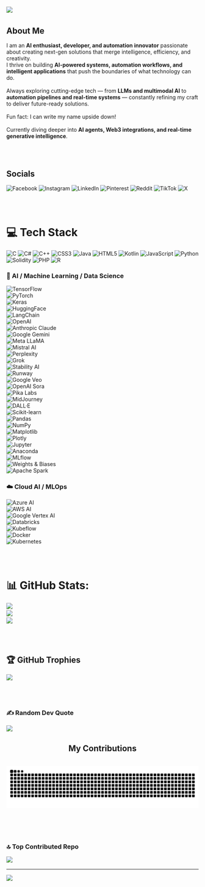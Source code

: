 ## <img src="https://readme-typing-svg.herokuapp.com/?font=Nunito&size=35&center=true&vCenter=true&width=600&height=90&duration=6000&lines=HELLO+THERE+!;+I+AM+JOSEPH+MOKUA+(santosjose7);" />

## About Me 
I am an **AI enthusiast, developer, and automation innovator** passionate about creating next-gen solutions that merge intelligence, efficiency, and creativity.<br>
I thrive on building **AI-powered systems, automation workflows, and intelligent applications** that push the boundaries of what technology can do.<br>
<br>Always exploring cutting-edge tech — from **LLMs and multimodal AI** to **automation pipelines and real-time systems** — constantly refining my craft to deliver future-ready solutions.<br>
<br>Fun fact: I can write my name upside down!  
<br>Currently diving deeper into **AI agents, Web3 integrations, and real-time generative intelligence**.  

<br><br>
## Socials
![Facebook](https://img.shields.io/badge/Facebook-%231877F2.svg?logo=Facebook&logoColor=white) ![Instagram](https://img.shields.io/badge/Instagram-%23E4405F.svg?logo=Instagram&logoColor=white) ![LinkedIn](https://img.shields.io/badge/LinkedIn-%230077B5.svg?logo=linkedin&logoColor=white) ![Pinterest](https://img.shields.io/badge/Pinterest-%23E60023.svg?logo=Pinterest&logoColor=white) ![Reddit](https://img.shields.io/badge/Reddit-%23FF4500.svg?logo=Reddit&logoColor=white) ![TikTok](https://img.shields.io/badge/TikTok-%23000000.svg?logo=TikTok&logoColor=white) ![X](https://img.shields.io/badge/X-black.svg?logo=X&logoColor=white)

<br><br>
# 💻 Tech Stack
![C](https://img.shields.io/badge/c-%2300599C.svg?style=for-the-badge&logo=c&logoColor=white) ![C#](https://img.shields.io/badge/c%23-%23239120.svg?style=for-the-badge&logo=csharp&logoColor=white) ![C++](https://img.shields.io/badge/c++-%2300599C.svg?style=for-the-badge&logo=c%2B%2B&logoColor=white) ![CSS3](https://img.shields.io/badge/css3-%231572B6.svg?style=for-the-badge&logo=css3&logoColor=white) ![Java](https://img.shields.io/badge/java-%23ED8B00.svg?style=for-the-badge&logo=openjdk&logoColor=white) ![HTML5](https://img.shields.io/badge/html5-%23E34F26.svg?style=for-the-badge&logo=html5&logoColor=white) ![Kotlin](https://img.shields.io/badge/kotlin-%237F52FF.svg?style=for-the-badge&logo=kotlin&logoColor=white) ![JavaScript](https://img.shields.io/badge/javascript-%23323330.svg?style=for-the-badge&logo=javascript&logoColor=%23F7DF1E) ![Python](https://img.shields.io/badge/python-3670A0?style=for-the-badge&logo=python&logoColor=ffdd54) ![Solidity](https://img.shields.io/badge/Solidity-%23363636.svg?style=for-the-badge&logo=solidity&logoColor=white) ![PHP](https://img.shields.io/badge/php-%23777BB4.svg?style=for-the-badge&logo=php&logoColor=white) ![R](https://img.shields.io/badge/r-%23276DC3.svg?style=for-the-badge&logo=r&logoColor=white)

### 🔬 AI / Machine Learning / Data Science
![TensorFlow](https://img.shields.io/badge/TensorFlow-FF6F00?style=for-the-badge&logo=tensorflow&logoColor=white)  
![PyTorch](https://img.shields.io/badge/PyTorch-EE4C2C?style=for-the-badge&logo=pytorch&logoColor=white)  
![Keras](https://img.shields.io/badge/Keras-D00000?style=for-the-badge&logo=keras&logoColor=white)  
![HuggingFace](https://img.shields.io/badge/HuggingFace-FCC624?style=for-the-badge&logo=huggingface&logoColor=black)  
![LangChain](https://img.shields.io/badge/LangChain-1C3C3C?style=for-the-badge&logo=chainlink&logoColor=white)  
![OpenAI](https://img.shields.io/badge/OpenAI-412991?style=for-the-badge&logo=openai&logoColor=white)  
![Anthropic Claude](https://img.shields.io/badge/Claude-000000?style=for-the-badge&logo=Anthropic&logoColor=white)  
![Google Gemini](https://img.shields.io/badge/Gemini-4285F4?style=for-the-badge&logo=google&logoColor=white)  
![Meta LLaMA](https://img.shields.io/badge/LLaMA-0084FF?style=for-the-badge&logo=meta&logoColor=white)  
![Mistral AI](https://img.shields.io/badge/Mistral_AI-FF4A00?style=for-the-badge&logoColor=white)  
![Perplexity](https://img.shields.io/badge/Perplexity-1B1F23?style=for-the-badge&logo=perplexity&logoColor=white)  
![Grok](https://img.shields.io/badge/Grok-222222?style=for-the-badge&logo=x&logoColor=white)  
![Stability AI](https://img.shields.io/badge/Stability_AI-FF6F61?style=for-the-badge&logo=stabilityai&logoColor=white)  
![Runway](https://img.shields.io/badge/Runway_Gen3-00FF9C?style=for-the-badge&logoColor=black)  
![Google Veo](https://img.shields.io/badge/Google_Veo-4285F4?style=for-the-badge&logo=google&logoColor=white)  
![OpenAI Sora](https://img.shields.io/badge/Sora-412991?style=for-the-badge&logo=openai&logoColor=white)  
![Pika Labs](https://img.shields.io/badge/Pika_Labs-FFB000?style=for-the-badge&logoColor=black)  
![MidJourney](https://img.shields.io/badge/MidJourney-000000?style=for-the-badge&logo=midjourney&logoColor=white)  
![DALL·E](https://img.shields.io/badge/DALL·E-74AA9C?style=for-the-badge&logo=openai&logoColor=white)  
![Scikit-learn](https://img.shields.io/badge/scikit--learn-%23F7931E.svg?style=for-the-badge&logo=scikit-learn&logoColor=white)  
![Pandas](https://img.shields.io/badge/pandas-%23150458.svg?style=for-the-badge&logo=pandas&logoColor=white)  
![NumPy](https://img.shields.io/badge/numpy-%23013243.svg?style=for-the-badge&logo=numpy&logoColor=white)  
![Matplotlib](https://img.shields.io/badge/Matplotlib-%23ffffff.svg?style=for-the-badge&logo=Matplotlib&logoColor=black)  
![Plotly](https://img.shields.io/badge/Plotly-%233F4F75.svg?style=for-the-badge&logo=plotly&logoColor=white)  
![Jupyter](https://img.shields.io/badge/Jupyter-%23F37626.svg?style=for-the-badge&logo=jupyter&logoColor=white)  
![Anaconda](https://img.shields.io/badge/Anaconda-%2344A833.svg?style=for-the-badge&logo=anaconda&logoColor=white)  
![MLflow](https://img.shields.io/badge/MLflow-0194E2.svg?style=for-the-badge&logo=mlflow&logoColor=white)  
![Weights & Biases](https://img.shields.io/badge/Weights_&_Biases-FFBE00?style=for-the-badge&logo=weightsandbiases&logoColor=black)  
![Apache Spark](https://img.shields.io/badge/Apache%20Spark-FDEE21?style=for-the-badge&logo=apachespark&logoColor=black)  

### ☁️ Cloud AI / MLOps
![Azure AI](https://img.shields.io/badge/Azure_AI-0078D4?style=for-the-badge&logo=microsoftazure&logoColor=white)  
![AWS AI](https://img.shields.io/badge/AWS_AI-FF9900?style=for-the-badge&logo=amazon-aws&logoColor=white)  
![Google Vertex AI](https://img.shields.io/badge/Vertex_AI-4285F4?style=for-the-badge&logo=google-cloud&logoColor=white)  
![Databricks](https://img.shields.io/badge/Databricks-FF3621.svg?style=for-the-badge&logo=databricks&logoColor=white)  
![Kubeflow](https://img.shields.io/badge/Kubeflow-326CE5?style=for-the-badge&logo=kubeflow&logoColor=white)  
![Docker](https://img.shields.io/badge/Docker-2496ED?style=for-the-badge&logo=docker&logoColor=white)  
![Kubernetes](https://img.shields.io/badge/Kubernetes-326CE5?style=for-the-badge&logo=kubernetes&logoColor=white)  

<br><br>
# 📊 GitHub Stats:
![](https://github-readme-stats.vercel.app/api?username=santosjose7&theme=radical&hide_border=false&include_all_commits=true&count_private=true)<br/>
![](https://github-readme-streak-stats.herokuapp.com/?user=santosjose7&theme=radical&hide_border=false)<br/>
![](https://github-readme-stats.vercel.app/api/top-langs/?username=santosjose7&theme=radical&hide_border=false&include_all_commits=true&count_private=true&layout=compact)

<br><br>
## 🏆 GitHub Trophies
![](https://github-profile-trophy.vercel.app/?username=santosjose7&theme=radical&no-frame=false&no-bg=false&margin-w=4)

<br><br>
### ✍️ Random Dev Quote
![](https://quotes-github-readme.vercel.app/api?type=horizontal&theme=radical)

<div align="center">
  <h2>My Contributions </h2>
  <br>
  <img alt="snake eating my contributions" src="https://raw.githubusercontent.com/santosjose7/santosjose7/output/github-contribution-grid-snake.svg" />
  
  <br/><br/><br/>
</div>

### 🔝 Top Contributed Repo
![](https://github-contributor-stats.vercel.app/api?username=santosjose7&limit=5&theme=radical&combine_all_yearly_contributions=true)

---
[![](https://visitcount.itsvg.in/api?id=santosjose7&icon=2&color=6)](https://visitcount.itsvg.in)

<!-- Proudly created with GPRM ( https://gprm.itsvg.in ) -->
